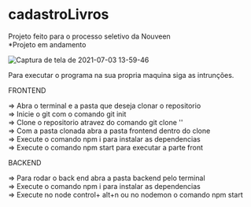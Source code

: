 # cadastroLivros <br/>
Projeto feito para o processo seletivo da Nouveen<br/>
*Projeto em andamento<br/>

![Captura de tela de 2021-07-03 13-59-46](https://user-images.githubusercontent.com/42359865/124361898-167be700-dc08-11eb-9ad6-4b4896aac577.png)<br/>

Para executar o programa na sua propria maquina siga as intrunções.<br/>

FRONTEND<br/>

=> Abra o terminal e a pasta que deseja clonar o repositorio<br/>
=> Inicie o git com o comando git init<br/>
=> Clone o repositorio atravez do comando git clone ''<br/>
=> Com a pasta clonada abra a pasta frontend dentro do clone <br/>
=> Execute o comando npm i para instalar as dependencias<br/>
=> Execute o comando npm start para executar a parte front<br/>

BACKEND<br/>

=> Para rodar o back end abra a pasta backend pelo terminal<br/>
=> Execute o comando npm i para instalar as dependencias<br/>
=> Execute no node control+ alt+n ou no nodemon o comando npm start <br/>
